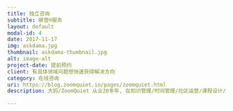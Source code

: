 ```yaml
---
title: 独立咨询
subtitle: 蟒营®服务
layout: default
modal-id: 4
date: 2017-11-17
img: askdama.jpg
thumbnail: askdama-thumbnail.jpg
alt: image-alt
project-date: 提前预约
client: 有具体领域问题想快速获得解决方向
category: 在线咨询
uri: https://blog.zoomquiet.io/pages/zoomquiet.html
description: 大妈/ZoomQuiet 从业20多年, 在知识管理/时间管理/社区运营/课程设计/...各种领域有长期积累, 愿意有偿分享给认真提问的你.

---
```

